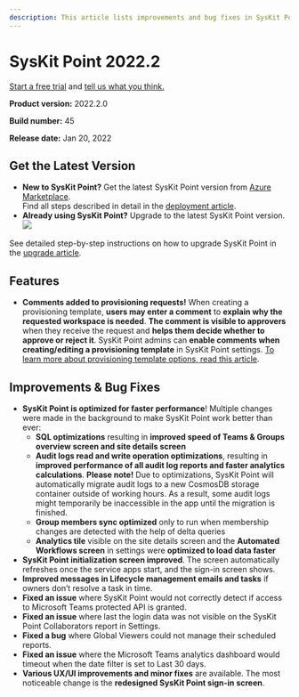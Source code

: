 ```yaml
---
description: This article lists improvements and bug fixes in SysKit Point version 2022.2.
---
```


# SysKit Point 2022.2

[Start a free trial](https://www.syskit.com/products/point/free-trial/) and [tell us what you think.](https://www.syskit.com/company/contact-us/)

**Product version:** 2022.2.0

**Build number:** 45

**Release date:** Jan 20, 2022

## Get the Latest Version

* **New to SysKit Point?** Get the latest SysKit Point version from [Azure Marketplace](https://azuremarketplace.microsoft.com/en-us/marketplace/apps/syskitltd.syskit\_point).\
  Find all steps described in detail in the [deployment article](../../set-up-point-data-center/deployment/deploy-syskit-point.md).
* **Already using SysKit Point?** Upgrade to the latest SysKit Point version.\
  [![](https://aka.ms/deploytoazurebutton)](https://portal.azure.com/#create/Microsoft.Template/uri/https%3A%2F%2Fsyskitassetsstorage.blob.core.windows.net%2Fpoint%2FARMTemplates%2FPointUpdateDeploy%2FPointUpdateTemplate.json)

See detailed step-by-step instructions on how to upgrade SysKit Point in the [upgrade article](../../set-up-point-data-center/deployment/upgrade-syskit-point.md).

## Features

* **Comments added to provisioning requests!** When creating a provisioning template, **users may enter a comment** to **explain why the requested workspace is needed**. **The comment is visible to approvers** when they receive the request and **helps them decide whether to approve or reject it**. SysKit Point admins can **enable comments when creating/editing a provisioning template** in SysKit Point settings. [To learn more about provisioning template options, read this article](../../governance-and-automation/provisioning/templates.md).

## Improvements & Bug Fixes

* **SysKit Point is optimized for faster performance**! Multiple changes were made in the background to make SysKit Point work better than ever:
  * **SQL optimizations** resulting in **improved speed of Teams & Groups overview screen and site details screen**
  * **Audit logs read and write operation optimizations**, resulting in **improved performance of all audit log reports and faster analytics calculations**. **Please note!** Due to optimizations, SysKit Point will automatically migrate audit logs to a new CosmosDB storage container outside of working hours. As a result, some audit logs might temporarily be inaccessible in the app until the migration is finished.
  * **Group members sync optimized** only to run when membership changes are detected with the help of delta queries
  * **Analytics tile** visible on the site details screen and the **Automated Workflows screen** in settings were **optimized to load data faster**
* **SysKit Point initialization screen improved**. The screen automatically refreshes once the service apps start, and the sign-in screen shows.
* **Improved messages in Lifecycle management emails and tasks** if owners don’t resolve a task in time.
* **Fixed an issue** where SysKit Point would not correctly detect if access to Microsoft Teams protected API is granted.
* **Fixed an issue** where last the login data was not visible on the SysKit Point Collaborators report in Settings.
* **Fixed a bug** where Global Viewers could not manage their scheduled reports.
* **Fixed an issue** where the Microsoft Teams analytics dashboard would timeout when the date filter is set to Last 30 days.
* **Various UX/UI improvements and minor fixes** are available. The most noticeable change is the **redesigned SysKit Point sign-in screen**.

